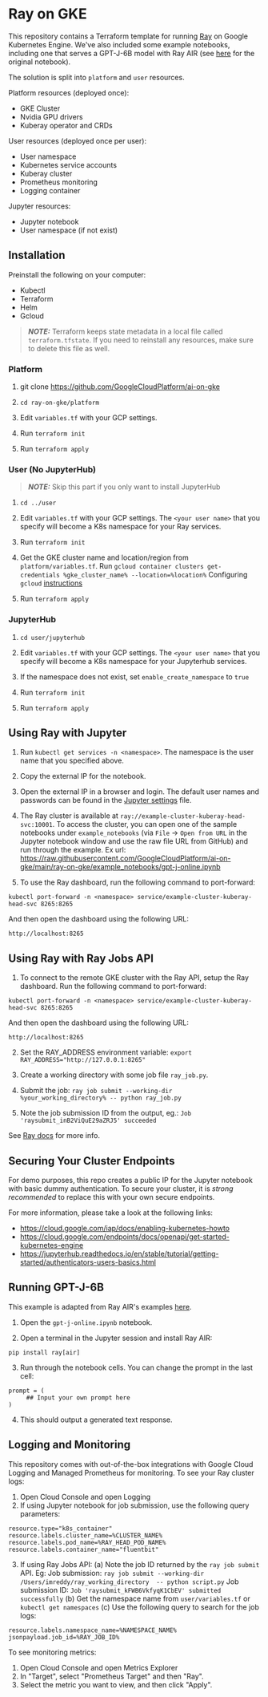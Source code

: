 # Ray on GKE

This repository contains a Terraform template for running [Ray](https://www.ray.io/) on Google Kubernetes Engine.
We've also included some example notebooks, including one that serves a GPT-J-6B model with Ray AIR (see
[here](https://docs.ray.io/en/master/ray-air/examples/gptj_serving.html) for the original notebook).

The solution is split into `platform` and `user` resources. 

Platform resources (deployed once):
* GKE Cluster
* Nvidia GPU drivers
* Kuberay operator and CRDs

User resources (deployed once per user):
* User namespace
* Kubernetes service accounts
* Kuberay cluster
* Prometheus monitoring
* Logging container

Jupyter resources:
* Jupyter notebook
* User namespace (if not exist)

## Installation

Preinstall the following on your computer:
* Kubectl
* Terraform 
* Helm
* Gcloud

> **_NOTE:_** Terraform keeps state metadata in a local file called `terraform.tfstate`. If you need to reinstall any resources, make sure to delete this file as well.

### Platform

1. git clone https://github.com/GoogleCloudPlatform/ai-on-gke

2. `cd ray-on-gke/platform`

3. Edit `variables.tf` with your GCP settings.

4. Run `terraform init`

5. Run `terraform apply`

### User (No JupyterHub)

> **_NOTE:_** Skip this part if you only want to install JupyterHub

1. `cd ../user`

2. Edit `variables.tf` with your GCP settings. The `<your user name>` that you specify will become a K8s namespace for your Ray services.

3. Run `terraform init`

4. Get the GKE cluster name and location/region from `platform/variables.tf`.
   Run `gcloud container clusters get-credentials %gke_cluster_name% --location=%location%`
   Configuring `gcloud` [instructions](https://cloud.google.com/sdk/docs/initializing)

5. Run `terraform apply`

### JupyterHub

1. `cd user/jupyterhub`

2. Edit `variables.tf` with your GCP settings. The `<your user name>` that you specify will become a K8s namespace for your Jupyterhub services.

3. If the namespace does not exist, set `enable_create_namespace` to `true`

4. Run `terraform init`

5. Run `terraform apply`

## Using Ray with Jupyter

1. Run `kubectl get services -n <namespace>`. The namespace is the user name that you specified above.

2. Copy the external IP for the notebook.

3. Open the external IP in a browser and login. The default user names and
   passwords can be found in the [Jupyter
   settings](https://github.com/GoogleCloudPlatform/ai-on-gke/blob/main/ray-on-gke/user/modules/jupyterhub/jupyterhub-values.yaml) file.

4. The Ray cluster is available at `ray://example-cluster-kuberay-head-svc:10001`. To access the cluster, you can open one of the sample notebooks under `example_notebooks` (via `File` -> `Open from URL` in the Jupyter notebook window and use the raw file URL from GitHub) and run through the example. Ex url: https://raw.githubusercontent.com/GoogleCloudPlatform/ai-on-gke/main/ray-on-gke/example_notebooks/gpt-j-online.ipynb

5. To use the Ray dashboard, run the following command to port-forward:
```
kubectl port-forward -n <namespace> service/example-cluster-kuberay-head-svc 8265:8265
```

And then open the dashboard using the following URL:
```
http://localhost:8265
```

## Using Ray with Ray Jobs API

1. To connect to the remote GKE cluster with the Ray API, setup the Ray dashboard.
Run the following command to port-forward:
```
kubectl port-forward -n <namespace> service/example-cluster-kuberay-head-svc 8265:8265
```

And then open the dashboard using the following URL:
```
http://localhost:8265
```

2. Set the RAY_ADDRESS environment variable:
`export RAY_ADDRESS="http://127.0.0.1:8265"` 

3. Create a working directory with some job file `ray_job.py`.

4. Submit the job:
`ray job submit --working-dir %your_working_directory% -- python ray_job.py`

5. Note the job submission ID from the output, eg.:
`Job 'raysubmit_inB2ViQuE29aZRJ5' succeeded`

See [Ray docs](https://docs.ray.io/en/latest/cluster/running-applications/job-submission/quickstart.html#submitting-a-job) for more info.

## Securing Your Cluster Endpoints

For demo purposes, this repo creates a public IP for the Jupyter notebook with basic dummy authentication. To secure your cluster, it is *strong recommended* to replace
this with your own secure endpoints. 

For more information, please take a look at the following links:
* https://cloud.google.com/iap/docs/enabling-kubernetes-howto
* https://cloud.google.com/endpoints/docs/openapi/get-started-kubernetes-engine
* https://jupyterhub.readthedocs.io/en/stable/tutorial/getting-started/authenticators-users-basics.html


## Running GPT-J-6B

This example is adapted from Ray AIR's examples [here](https://docs.ray.io/en/master/ray-air/examples/gptj_serving.html).

1. Open the `gpt-j-online.ipynb` notebook.

2. Open a terminal in the Jupyter session and install Ray AIR:
```
pip install ray[air]
```

3. Run through the notebook cells. You can change the prompt in the last cell:
```
prompt = (
     ## Input your own prompt here
)
```

4. This should output a generated text response.


## Logging and Monitoring

This repository comes with out-of-the-box integrations with Google Cloud Logging
and Managed Prometheus for monitoring. To see your Ray cluster logs:

1. Open Cloud Console and open Logging
2. If using Jupyter notebook for job submission, use the following query parameters:
```
resource.type="k8s_container"
resource.labels.cluster_name=%CLUSTER_NAME%
resource.labels.pod_name=%RAY_HEAD_POD_NAME%
resource.labels.container_name="fluentbit"
```
3. If using Ray Jobs API:
(a) Note the job ID returned by the `ray job submit` API.
Eg: Job submission: `ray job submit --working-dir /Users/imreddy/ray_working_directory  -- python script.py`
    Job submission ID: `Job 'raysubmit_kFWB6VkfyqK1CbEV' submitted successfully`
(b) Get the namespace name from `user/variables.tf` or `kubectl get namespaces`
(c) Use the following query to search for the job logs:

```
resource.labels.namespace_name=%NAMESPACE_NAME%
jsonpayload.job_id=%RAY_JOB_ID%
```

To see monitoring metrics:
1. Open Cloud Console and open Metrics Explorer
2. In "Target", select "Prometheus Target" and then "Ray".
3. Select the metric you want to view, and then click "Apply".
